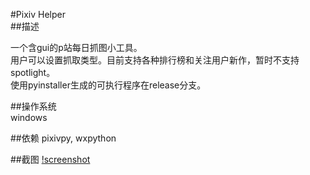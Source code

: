 #Pixiv Helper  
##描述  

一个含gui的p站每日抓图小工具。  
用户可以设置抓取类型。目前支持各种排行榜和关注用户新作，暂时不支持spotlight。  
使用pyinstaller生成的可执行程序在release分支。  

##操作系统  
windows

##依赖
pixivpy, wxpython

##截图
[!screenshot](screenshot1.png)

